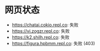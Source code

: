 # 网页状态
- https://chatai.cokio.repl.co: 失败
- https://vi.zogzr.repl.co: 失败
- https://k2.shilh.repl.co: 失败
- https://figura.hpbmm.repl.co: 失败 (403)
